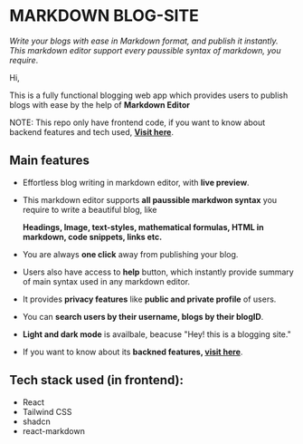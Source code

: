 # MARKDOWN BLOG-SITE
*Write your blogs with ease in Markdown format, and publish it instantly.
This markdown editor support every paussible syntax of markdown, you require*.


Hi,

 This is a fully functional blogging web app which provides users to publish blogs with ease by the help of **Markdown Editor**

NOTE:  This repo only have frontend code, if you want to know about backend features and tech used, **[Visit here]()**.


## Main features
- Effortless blog writing in markdown editor, with **live preview**.
- This markdown editor supports **all paussible markdwon syntax** you require to write a beautiful blog, like
    
    **Headings, Image, text-styles, mathematical formulas, HTML in markdown, code snippets, links etc.**
- You are always **one click** away from publishing your blog.
- Users also have access to **help** button, which instantly provide summary of main syntax used in any markdown editor.
- It provides **privacy features** like **public and private profile** of users.
- You can **search users by their username, blogs by their blogID**.
- **Light and dark mode** is availbale, beacuse "Hey! this is a blogging site."
- If you want to know about its **backned features, [visit here]()**.

## Tech stack used (in frontend):

- React
- Tailwind CSS
- shadcn
- react-markdown
